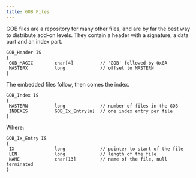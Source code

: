```yaml
---
title: GOB Files
---
```


GOB files are a repository for many other files, and are by far the best way to distribute add-on levels.
They contain a header with a signature, a data part and an index part.

```
GOB_Header IS
{
 GOB_MAGIC        char[4]          // 'GOB' followed by 0x0A
 MASTERX          long             // offset to MASTERN
}
```

The embedded files follow, then comes the index.

```
GOB_Index IS
{
 MASTERN          long             // number of files in the GOB
 INDEXES          GOB_Ix_Entry[n]  // one index entry per file
}
```

Where:

```
GOB_Ix_Entry IS
{
 IX               long             // pointer to start of the file
 LEN              long             // length of the file
 NAME             char[13]         // name of the file, null terminated
}
```